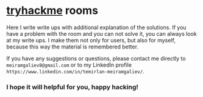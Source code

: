 # [tryhackme](https://tryhackme.com/dashboard) rooms

Here I write write ups with additional explanation of the solutions. If you have a problem with the room and you can not solve it, you can always look at my write ups. I make them not only for users, but also for myself, because this way the material is remembered better.

If you have any suggestions or questions, please contact me directly to `meiramgaliev8@gmail.com` or to my LinkedIn profile `https://www.linkedin.com/in/temirlan-meiramgaliev/`.

### I hope it will helpful for you, happy hacking!

